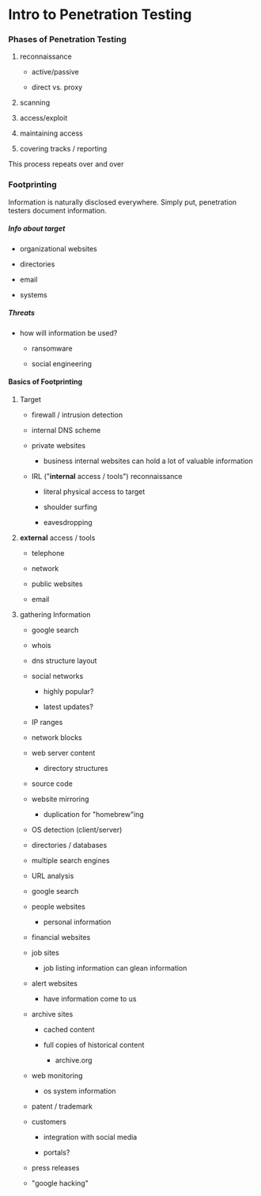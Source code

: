 # Intro to Penetration Testing

### Phases of Penetration Testing

1.  reconnaissance

    -   active/passive

    -   direct vs. proxy

2.  scanning

3.  access/exploit

4.  maintaining access

5.  covering tracks / reporting

This process repeats over and over

### Footprinting

Information is naturally disclosed everywhere. Simply put, penetration testers document information.

##### Info about target

-   organizational websites

-   directories

-   email

-   systems

##### Threats

-   how will information be used?

    -   ransomware

    -   social engineering

#### Basics of Footprinting

1.  Target

    -   firewall / intrusion detection

    -   internal DNS scheme

    -   private websites

        -   business internal websites can hold a lot of valuable information

    -   IRL ("**internal** access / tools") reconnaissance

        -   literal physical access to target

        -   shoulder surfing

        -   eavesdropping

2.  **external** access / tools

    -   telephone

    -   network

    -   public websites

    -   email

3.  gathering Information

    -   google search

    -   whois

    -   dns structure layout

    -   social networks

        -   highly popular?

        -   latest updates?

    -   IP ranges

    -   network blocks

    -   web server content

        -   directory structures

    -   source code

    -   website mirroring

        -   duplication for "homebrew"ing

    -   OS detection (client/server)

    -   directories / databases

    -   multiple search engines

    -   URL analysis

    -   google search

    -   people websites

        -   personal information

    -   financial websites

    -   job sites

        -   job listing information can glean information

    -   alert websites

        -   have information come to us

    -   archive sites

        -   cached content

        -   full copies of historical content

            -   archive.org

    -   web monitoring

        -   os system information

    -   patent / trademark

    -   customers

        -   integration with social media

        -   portals?

    -   press releases

    -   "google hacking"
